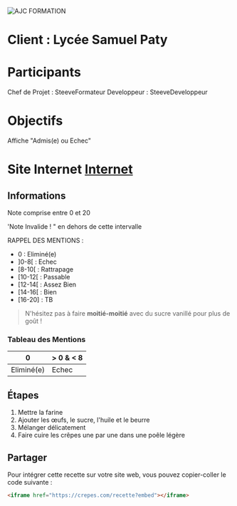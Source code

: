 ![AJC FORMATION](https://www.ajc-formation.fr/wp-content/uploads/2024/10/cropped-Logotype_AJC_Formation_bleu-480x293.png)


# Client : Lycée Samuel Paty

# Participants

Chef de Projet 	:  	SteeveFormateur
Developpeur 	:	SteeveDeveloppeur

# Objectifs
Affiche "Admis(e) ou Echec" 

# Site Internet [Internet](http://www.ajc-formation.fr)

## Informations

Note comprise entre 0 et 20 

'Note Invalide ! " en dehors de cette intervalle

RAPPEL DES MENTIONS :
- 0 : Eliminé(e)
- ]0-8[ : Echec
- [8-10[ : Rattrapage
- [10-12[ : Passable
- [12-14[ : Assez Bien
- [14-16[ : Bien
- [16-20] : TB




> N'hésitez pas à faire **moitié-moitié** avec du sucre vanillé pour plus de goût !

### Tableau des Mentions

|     0          | > 0 & < 8 |
|----------------|-----------|
|   Eliminé(e)   |   Echec   |

## Étapes

1. Mettre la farine
2. Ajouter les œufs, le sucre, l'huile et le beurre
3. Mélanger délicatement
4. Faire cuire les crêpes une par une dans une poêle légère

## Partager

Pour intégrer cette recette sur votre site web, vous pouvez copier-coller le code suivante :
```html
<iframe href="https://crepes.com/recette?embed"></iframe>
```
